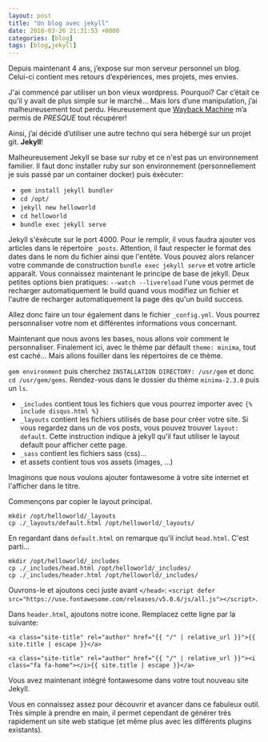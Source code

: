 ```yaml
---
layout: post
title: "Un blog avec jekyll"
date: 2018-03-26 21:31:53 +0000
categories: [blog]
tags: [blog,jekyll]
---
```

Depuis maintenant 4 ans, j’expose sur mon serveur personnel un blog.
Celui-ci contient mes retours d’expériences, mes projets, mes envies.

J'ai commencé par utiliser un bon vieux wordpress. Pourquoi? Car c’était ce qu’il y avait de plus simple sur le marché… Mais lors d’une manipulation, j’ai malheureusement tout perdu. Heureusement que [Wayback Machine](https://web.archive.org/) m’a permis de *PRESQUE* tout récupérer!

Ainsi, j’ai décidé d’utiliser une autre techno qui sera hébergé sur un projet git. **Jekyll**!

Malheureusement Jekyll se base sur ruby et ce n'est pas un environnement familier. Il faut donc installer ruby sur son environnement (personnellement je suis passé par un container docker) puis éxècuter:

* `gem install jekyll bundler`
* `cd /opt/`
* `jekyll new helloworld`
* `cd helloworld`
* `bundle exec jekyll serve`

Jekyll s'éxècute sur le port 4000. Pour le remplir, il vous faudra ajouter vos articles dans le répertoire `_posts`. Attention, il faut respecter le format des dates dans le nom du fichier ainsi que l'entête. Vous pouvez alors relancer votre commande de construction `bundle exec jekyll serve` et votre article apparaît. Vous connaissez maintenant le principe de base de jekyll. Deux petites options bien pratiques: `--watch --livereload` l'une vous permet de recharger automatiquement le build quand vous modifiez un fichier et l'autre de recharger automatiquement la page dès qu'un build success.

Allez donc faire un tour également dans le fichier `_config.yml`. Vous pourrez personnaliser votre nom et différentes informations vous concernant.

Maintenant que nous avons les bases, nous allons voir comment le personnaliser.
Finalement ici, avec le thème par défault `theme: minima`, tout est caché... Mais allons fouiller dans les répertoires de ce thème.

`gem environment` puis cherchez `INSTALLATION DIRECTORY: /usr/gem` et donc `cd /usr/gem/gems`. Rendez-vous dans le dossier du thème `minima-2.3.0` puis un `ls`.

* `_includes` contient tous les fichiers que vous pourrez importer avec `{% include disqus.html %}`
* `_layouts` contient les fichiers utilisés de base pour créer votre site. Si vous regardez dans un de vos posts, vous pouvez trouver `layout: default`. Cette instruction indique à jekyll qu'il faut utiliser le layout default pour afficher cette page.
* `_sass` contient les fichiers sass (css)...
* et assets contient tous vos assets (images, ...)

Imaginons que nous voulons ajouter fontawesome à votre site internet et l'afficher dans le titre.

Commençons par copier le layout principal.

```
mkdir /opt/helloworld/_layouts
cp ./_layouts/default.html /opt/helloworld/_layouts/
```

En regardant dans `default.html` on remarque qu'il inclut `head.html`. C'est parti...

```
mkdir /opt/helloworld/_includes
cp ./_includes/head.html /opt/helloworld/_includes/
cp ./_includes/header.html /opt/helloworld/_includes/
```

Ouvrons-le et ajoutons ceci juste avant `</head>`: `<script defer src="https://use.fontawesome.com/releases/v5.0.6/js/all.js"></script>`.

Dans `header.html`, ajoutons notre icone. Remplacez cette ligne par la suivante:

`<a class="site-title" rel="author" href="{{ "/" | relative_url }}">{{ site.title | escape }}</a>`

`<a class="site-title" rel="author" href="{{ "/" | relative_url }}"><i class="fa fa-home"></i>{{ site.title | escape }}</a>`

Vous avez maintenant intégré fontawesome dans votre tout nouveau site Jekyll.

Vous en connaissez assez pour découvrir et avancer dans ce fabuleux outil. Très simple à prendre en main, il permet cependant de générer très rapidement un site web statique (et même plus avec les différents plugins existants).
